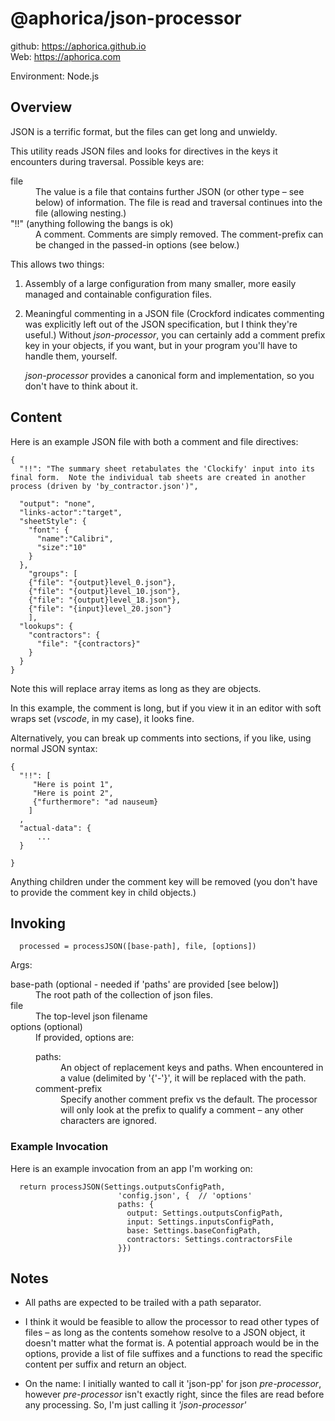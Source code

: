 # @aphorica/json-processor

github: https://aphorica.github.io<br/>
Web: https://aphorica.com

Environment: Node.js

## Overview

JSON is a terrific format, but the files can get long and unwieldy.

This utility reads JSON files and looks for directives in the keys it encounters
during traversal.  Possible keys are:

<dl>
<dt>file</dt>
<dd>The value is a file that contains further JSON (or other type &ndash; see below)
of information.  The file is read and traversal continues into the file (allowing
nesting.)</dd>
<dt>"!!" (anything following the bangs is ok)</dt>
<dd>A comment.  Comments are simply removed. The comment-prefix can be changed
in the passed-in options (see below.)</dd>
</dt>

This allows two things:

1. Assembly of a large configuration from many smaller, more easily managed and
containable configuration files.

2. Meaningful commenting in a JSON file (Crockford indicates commenting was explicitly left out of the JSON specification, but I think they're
    useful.)  Without _json-processor_, you can certainly add a comment
    prefix key in your objects, if you want, but in your program you'll
    have to handle them, yourself.
    
    _json-processor_ provides a canonical form and implementation, so
    you don't have to think about it.

## Content

Here is an example JSON file with both a comment and file directives:

```
{
  "!!": "The summary sheet retabulates the 'Clockify' input into its final form.  Note the individual tab sheets are created in another process (driven by 'by_contractor.json')",

  "output": "none",
  "links-actor":"target",
  "sheetStyle": {
    "font": {
      "name":"Calibri",
      "size":"10"
    }
  },
	"groups": [
    {"file": "{output}level_0.json"},
    {"file": "{output}level_10.json"},
    {"file": "{output}level_18.json"},
    {"file": "{input}level_20.json"}
	],
  "lookups": {
    "contractors": {
      "file": "{contractors}"
    }
  }
}
```

Note this will replace array items as long as they are objects.

In this example, the comment is long, but if you view it in an editor with soft
wraps set (_vscode_, in my case), it looks fine.

Alternatively, you can break up comments into sections, if you like,
using normal JSON syntax:

```
{
  "!!": [
     "Here is point 1",
     "Here is point 2",
     {"furthermore": "ad nauseum}
    ]
  ,
  "actual-data": {
      ...
  }
  
}
```

Anything children under the comment key will be removed (you don't
have to provide the comment key in child objects.)

## Invoking
```
  processed = processJSON([base-path], file, [options])
```
Args:
<dl>
<dt>base-path (optional - needed if 'paths' are provided [see below])
<dd>
The root path of the collection of json files.</dd>
<dt>file</dt>
<dd>
The top-level json filename</dd>
<dt>options (optional)</dt>
<dd>
If provided, options are:
<dl>
<dt>paths:</dt>
<dd>An object of replacement keys and paths.  When encountered in a value (delimited
    by '{'-'}', it will be replaced with the path.</dd>

<dt>comment-prefix</dt>
<dd>Specify another comment prefix vs the default.  The processor will only
    look at the prefix to qualify a comment &ndash; any other characters are ignored.
</dl>
</dd>
</dl>

### Example Invocation
Here is an example invocation from an app I'm working on:

```
  return processJSON(Settings.outputsConfigPath, 
                        'config.json', {  // 'options'
                        paths: {
                          output: Settings.outputsConfigPath,
                          input: Settings.inputsConfigPath,
                          base: Settings.baseConfigPath,
                          contractors: Settings.contractorsFile
                        }})
```

## Notes
 - All paths are expected to be trailed with a path separator.

 - I think it would be feasible to allow the processor to read other types of files &ndash;
   as long as the contents somehow resolve to a JSON object, it doesn't matter what
   the format is.  A potential approach would be in the options, provide a list of
   file suffixes and a functions to read the specific content per suffix and return
   an object.

 - On the name: I initially wanted to call it 'json-pp' for json _pre-processor_,
   however _pre-processor_ isn't exactly right, since the files are read before
   any processing.  So, I'm just calling it _'json-processor'_

